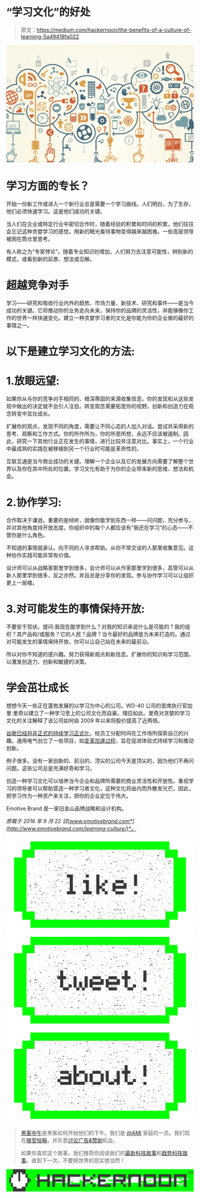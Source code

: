 # “学习文化”的好处

> 原文：<https://medium.com/hackernoon/the-benefits-of-a-culture-of-learning-5a49418fa022>

![](img/3aaadacafb32099b84bf1fac4fa66b82.png)

# 学习方面的专长？

开始一份新工作或进入一个新行业总是需要一个学习曲线。人们明白，为了生存，他们必须快速学习。这是他们成功的关键。

当人们在企业或特定行业中密切合作时，随着经验的积累和时间的积累，他们往往会忘记这种贪婪学习的感觉。用新的眼光看待事物变得越来越困难。一些高层领导被困在筒仓里思考。

有人称之为“专家悖论”。随着专业知识的增加，人们努力去注意可能性，辨别新的模式，或看到新的前景、想法或见解。

# 超越竞争对手

学习——研究和吸收行业内外的趋势、市场力量、新技术、研究和事件——是当今成功的关键。它将推动你的业务走向未来，保持你的品牌的灵活性，并能够像你工作的世界一样快速变化。建立一种贪婪学习者的文化是你能为你的企业做的最好的事情之一。

# 以下是建立学习文化的方法:

# 1.放眼远望:

如果你从与你的竞争对手相同的、根深蒂固的来源收集信息，你的发现和从这些发现中做出的决定就不会引人注目。转变观念需要拓宽你的视野。创新和创造力在观念转变中茁壮成长。

扩展你的观点，发现不同的角度，需要让不同心态的人加入对话。尝试并采用新的思考、观察和工作方式。你的所作所为，你的所思所想，永远不应该被遏制。因此，研究一下其他行业正在发生的事情，进行比较并注意对比。事实上，一个行业中最成熟的实践在被移植到另一个行业时可能是革命性的。

互联互通是当今商业成功的关键。理解一个企业以及它的发展方向需要了解整个世界以及你在其中所处的位置。学习文化有助于为你的企业带来新的思维、想法和机会。

# 2.协作学习:

合作取决于谦逊。重要的是倾听，就像你能学到东西一样——问问题，充分参与，并对其他角度持开放态度。你组织中的每个人都应该有“我还在学习”的心态——不管你是什么角色。

不知道的事情就承认。向不同的人寻求帮助。从你不常交谈的人那里收集意见。这种协作实践可能非常有价值。

设计师可以从战略家那里学到很多，会计师可以从作家那里学到很多，高管可以从新人那里学到很多，反之亦然。并且总是分享你的发现。参与协作学习可以让组织更上一层楼。

# 3.对可能发生的事情保持开放:

不要安于现状。提问:我现在能学到什么？对我的知识来说什么是可能的？我的组织？其产品和/或服务？它的人民？品牌？当今最好的品牌是为未来打造的。通过对可能发生的事情保持开放，你可以让自己站在未来的最前沿。

所以对你不知道的感兴趣。努力获得新观点和新信息。扩展你的知识和学习范围，以激发创造力、创新和敏捷的决策。

# 学会茁壮成长

想想今天一些正在蓬勃发展的以学习为中心的公司。WD-40 公司的首席执行官加里·里奇以建立了一种学习至上的公司文化而自豪。理应如此。里奇对贪婪的学习文化的关注解释了该公司如何自 2009 年以来将股价提高了近两倍。

[谷歌已经将非正式的持续学习正式化](http://info.shiftelearning.com/blog/building-learning-culture)，给员工分配时间在工作场所探索自己的兴趣。通用电气创立了一些项目，如[变革加速过程](http://www.clomedia.com/2005/12/28/continuous-learning-and-workforce-engagement/)，旨在促进体验式持续学习和推动创新。

例子很多。没有一家创新的、前沿的、顶尖的公司今天是顶尖的，因为他们不再问问题。这些公司总是充满好奇和学习。

创造一种学习文化可以培养当今企业和品牌所需要的商业灵活性和开放性。重视学习的领导者可以帮助营造一种学习者文化，这种文化将由内而外散发光芒。因此，把学习作为一种资产来关注，把你的企业定位于伟大。

Emotive Brand 是一家旧金山品牌战略和设计机构。

*原载于 2016 年 9 月 22 日*[*www.emotivebrand.com*](http://www.emotivebrand.com/learning-culture/)*。*

[![](img/50ef4044ecd4e250b5d50f368b775d38.png)](http://bit.ly/HackernoonFB)[![](img/979d9a46439d5aebbdcdca574e21dc81.png)](https://goo.gl/k7XYbx)[![](img/2930ba6bd2c12218fdbbf7e02c8746ff.png)](https://goo.gl/4ofytp)

> [黑客中午](http://bit.ly/Hackernoon)是黑客如何开始他们的下午。我们是 [@AMI](http://bit.ly/atAMIatAMI) 家庭的一员。我们现在[接受投稿](http://bit.ly/hackernoonsubmission)，并乐意[讨论广告&赞助](mailto:partners@amipublications.com)机会。
> 
> 如果你喜欢这个故事，我们推荐你阅读我们的[最新科技故事](http://bit.ly/hackernoonlatestt)和[趋势科技故事](https://hackernoon.com/trending)。直到下一次，不要把世界的现实想当然！

[![](img/be0ca55ba73a573dce11effb2ee80d56.png)](https://goo.gl/Ahtev1)